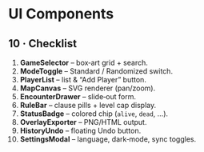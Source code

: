 # UI Components

## 10 · Checklist

1. **GameSelector** – box‑art grid + search.  
2. **ModeToggle** – Standard / Randomized switch.  
3. **PlayerList** – list & “Add Player” button.  
4. **MapCanvas** – SVG renderer (pan/zoom).  
5. **EncounterDrawer** – slide‑out form.  
6. **RuleBar** – clause pills + level cap display.  
7. **StatusBadge** – colored chip (`alive`, `dead`, …).  
8. **OverlayExporter** – PNG/HTML output.  
9. **HistoryUndo** – floating Undo button.  
10. **SettingsModal** – language, dark‑mode, sync toggles.
